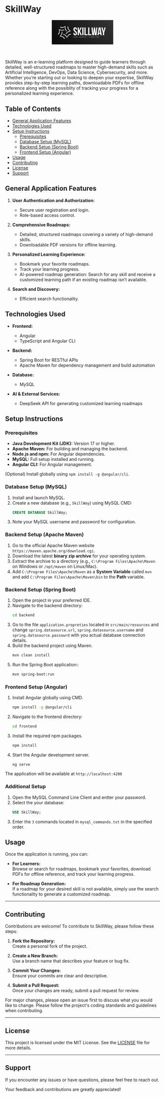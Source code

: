 # SkillWay

<p align="center">
    <a href="https://github.com/20YoussefDhouib02/SkillWay">
        <img src="./frontend/src/assets/images/SkillWay_logo.png" alt="SkillWay Logo" width="200">
    </a>
</p>

&nbsp;

SkillWay is an e-learning platform designed to guide learners through detailed, well-structured roadmaps to master high-demand skills such as Artificial Intelligence, DevOps, Data Science, Cybersecurity, and more. Whether you’re starting out or looking to deepen your expertise, SkillWay provides step-by-step learning paths, downloadable PDFs for offline reference along with the possiblity of tracking your progress for a personalized learning experience.

## Table of Contents
- [General Application Features](#general-application-features)
- [Technologies Used](#technologies-used)
- [Setup Instructions](#setup-instructions)
  - [Prerequisites](#prerequisites)
  - [Database Setup (MySQL)](#database-setup-mysql)
  - [Backend Setup (Spring Boot)](#backend-setup-spring-boot)
  - [Frontend Setup (Angular)](#frontend-setup-angular)
- [Usage](#usage)
- [Contributing](#contributing)
- [License](#license)
- [Support](#support)

## General Application Features
1. **User Authentication and Authorization:**
   - Secure user registration and login.
   - Role-based access control.

2. **Comprehensive Roadmaps:**
   - Detailed, structured roadmaps covering a variety of high-demand skills.
   - Downloadable PDF versions for offline learning.

3. **Personalized Learning Experience:**
   - Bookmark your favorite roadmaps.
   - Track your learning progress.
   - AI-powered roadmap generation: Search for any skill and receive a customized learning path if an existing roadmap isn’t available.

4. **Search and Discovery:**
   - Efficient search functionality.

## Technologies Used
- **Frontend:**
  - Angular
  - TypeScript and Angular CLI

- **Backend:**
  - Spring Boot for RESTful APIs
  - Apache Maven for dependency management and build automation

- **Database:**
  - MySQL

- **AI & External Services:**
  - DeepSeek API for generating customized learning roadmaps

## Setup Instructions

### Prerequisites
- **Java Development Kit (JDK):** Version 17 or higher.
- **Apache Maven:** For building and managing the backend.
- **Node.js and npm:** For Angular dependencies.
- **MySQL:** Full setup installed and running.
- **Angular CLI:** For Angular management.

(Optional) Install globally using `npm install -g @angular/cli`.

### Database Setup (MySQL)
1. Install and launch MySQL.
2. Create a new database (e.g., `SkillWay`) using MySQL CMD:
   ```sql
   CREATE DATABASE SkillWay;
   ```
3. Note your MySQL username and password for configuration.


### Backend Setup (Apache Maven)
1. Go to the official Apache Maven website `https://maven.apache.org/download.cgi`.
2. Download the latest **binary zip archive** for your operating system.
3. Extract the archive to a directory (e.g., `C:\Program Files\Apache\Maven` on Windows or `/opt/maven` on Linux/Mac).
4. Add `C:\Program Files\Apache\Maven` as a **System Variable** called `mvn` and add `C:\Program Files\Apache\Maven\bin` to the **Path** variable.


### Backend Setup (Spring Boot)
1. Open the project in your preferred IDE.
2. Navigate to the backend directory:
   ```bash
   cd backend
   ```
3. Go to the file `application.propreties` located in `src/main/resources` and change `spring.datasource.url`, `spring.datasource.username` and `spring.datasource.passowrd` with you actual database connection details.
4. Build the backend project using Maven.
   ```bash
   mvn clean install
   ```
5. Run the Spring Boot application::
   ```bash
   mvn spring-boot:run
   ```

### Frontend Setup (Angular)
1. Install Angular globally using CMD.
   ```bash
   npm install -g @angular/cli
   ```
2. Navigate to the frontend directory:
   ```bash
   cd frontend
   ```
3. Install the required npm packages.
   ```bash
   npm install
   ```
4. Start the Angular development server.
   ```bash
   ng serve
   ```
The application will be available at `http://localhost:4200`

### Additional Setup
1. Open the MySQL Command Line Client and entter your password.
2. Select the your database:
   ```sql
   USE SkillWay;
   ```
3. Enter the `3` commands located in `mysql_commands.txt` in the specified order.

## Usage
Once the application is running, you can:

- **For Learners:**  
  Browse or search for roadmaps, bookmark your favorites, download PDFs for offline reference, and track your learning progress.

- **For Roadmap Generation:**  
  If a roadmap for your desired skill is not available, simply use the search functionality to generate a customized roadmap.

---

## Contributing
Contributions are welcome! To contribute to SkillWay, please follow these steps:

1. **Fork the Repository:**  
   Create a personal fork of the project.

2. **Create a New Branch:**  
   Use a branch name that describes your feature or bug fix.

3. **Commit Your Changes:**  
   Ensure your commits are clear and descriptive.

4. **Submit a Pull Request:**  
   Once your changes are ready, submit a pull request for review.  
   
For major changes, please open an issue first to discuss what you would like to change. Please follow the project's coding standards and guidelines when contributing.

---

## License
This project is licensed under the MIT License. See the [LICENSE](LICENSE) file for more details.

---

## Support
If you encounter any issues or have questions, please feel free to reach out.

Your feedback and contributions are greatly appreciated!
